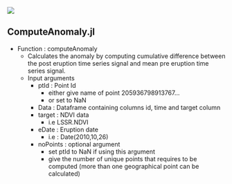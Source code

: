![](image/ComputeAnomaly.png)
## ComputeAnomaly.jl

* Function : computeAnomaly
  * Calculates the anomaly by computing cumulative difference between the post eruption time series signal and mean pre eruption time series signal.
  * Input arguments
    * ptId : Point Id
        * either give name of point 205936798913767...
        * or set to NaN
    * Data : Dataframe containing columns id, time and target column
    * target : NDVI data
        * i.e LSSR.NDVI
    * eDate : Eruption date
        * i.e : Date(2010,10,26)
    * noPoints : optional argument
        * set ptId to NaN if using this argument
        * give the number of unique points that requires to be computed (more than one geographical point can be calculated)

